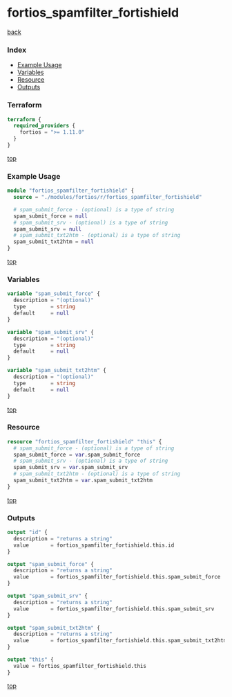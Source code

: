 # fortios_spamfilter_fortishield

[back](../fortios.md)

### Index

- [Example Usage](#example-usage)
- [Variables](#variables)
- [Resource](#resource)
- [Outputs](#outputs)

### Terraform

```terraform
terraform {
  required_providers {
    fortios = ">= 1.11.0"
  }
}
```

[top](#index)

### Example Usage

```terraform
module "fortios_spamfilter_fortishield" {
  source = "./modules/fortios/r/fortios_spamfilter_fortishield"

  # spam_submit_force - (optional) is a type of string
  spam_submit_force = null
  # spam_submit_srv - (optional) is a type of string
  spam_submit_srv = null
  # spam_submit_txt2htm - (optional) is a type of string
  spam_submit_txt2htm = null
}
```

[top](#index)

### Variables

```terraform
variable "spam_submit_force" {
  description = "(optional)"
  type        = string
  default     = null
}

variable "spam_submit_srv" {
  description = "(optional)"
  type        = string
  default     = null
}

variable "spam_submit_txt2htm" {
  description = "(optional)"
  type        = string
  default     = null
}
```

[top](#index)

### Resource

```terraform
resource "fortios_spamfilter_fortishield" "this" {
  # spam_submit_force - (optional) is a type of string
  spam_submit_force = var.spam_submit_force
  # spam_submit_srv - (optional) is a type of string
  spam_submit_srv = var.spam_submit_srv
  # spam_submit_txt2htm - (optional) is a type of string
  spam_submit_txt2htm = var.spam_submit_txt2htm
}
```

[top](#index)

### Outputs

```terraform
output "id" {
  description = "returns a string"
  value       = fortios_spamfilter_fortishield.this.id
}

output "spam_submit_force" {
  description = "returns a string"
  value       = fortios_spamfilter_fortishield.this.spam_submit_force
}

output "spam_submit_srv" {
  description = "returns a string"
  value       = fortios_spamfilter_fortishield.this.spam_submit_srv
}

output "spam_submit_txt2htm" {
  description = "returns a string"
  value       = fortios_spamfilter_fortishield.this.spam_submit_txt2htm
}

output "this" {
  value = fortios_spamfilter_fortishield.this
}
```

[top](#index)